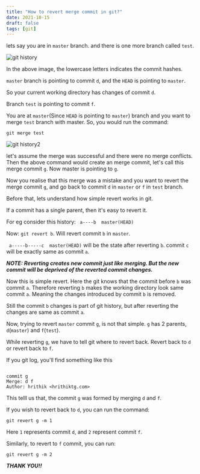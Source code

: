 ```yaml
---
title: "How to revert merge commit in git?"
date: 2021-10-15
draft: false
tags: [git]
---
```


lets say you are in ```master``` branch. and there is one more branch called ```test```.

![git history](/git_history.png)

In the above image, the lowercase letters indicates the commit hashes.

```master``` branch is pointing to commit ```d```, and the ```HEAD``` is pointing to ```master```. 

So your current working directory has changes of commit ```d```.

Branch ```test``` is pointing to commit ```f```.

You are at ```master```(Since ```HEAD``` is pointing to ```master```) branch and you want to merge ```test``` branch with master. So, you would run the command: 

```git merge test```

![git history2](/git_history_2.png)

let's assume the merge was successful and there were no merge conflicts. Then the above command would create an merge commit, let's call this merge commit ```g```. Now master is pointing to ```g```.

Now you realise that this merge was a mistake and you want to revert the merge commit ```g```, and go back to commit ```d``` in ```master``` or ```f``` in ```test``` branch.

Before that, lets understand how simple revert works in git.

If a commit has a single parent, then it's easy to revert it. 

For eg consider this history: ``` a----b  master(HEAD)```

Now: ```git revert b```. Will revert commit ```b``` in ```master```.

``` a-----b-----c  master(HEAD)``` will be the state after reverting ```b```. commit ```c``` will be exactly same as commit ```a```.

***NOTE: Reverting creates new commit just like merging. But the new commit will be deprived of the reverted commit changes.*** 

Now this is simple revert. Here the git knows that the commit before ```b``` was commit ```a```. Therefore reverting ```b``` makes the working directory look same commit ```a```. Meaning the changes introduced by commit ```b``` is removed.

Still the commit ```b``` changes is part of git history, but after reverting the changes are same as commit ```a```.

Now, trying to revert ```master``` commit ```g```, is not that simple. ```g``` has 2 parents, ```d```(```master```) and ```f```(```test```).

While reverting ```g```, we have to tell git where to revert back. Revert back to ```d``` or revert back to ```f```.

If you git log, you'll find something like this

```

commit g
Merge: d f
Author: hrithik <hrithiktg.com>

```

This telll us that, the commit ```g``` was formed by merging ```d``` and ```f```.

If you wish to revert back to ```d```, you can run the command: 

```git revert g -m 1```

Here ```1``` represents commit ```d```, and ```2``` represent commit ```f```.

Similarly, to revert to ```f``` commit, you can run:

```git revert g -m 2```

***THANK YOU!!***
